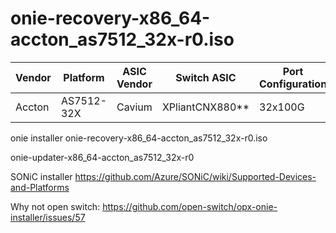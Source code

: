 # onie-recovery-x86_64-accton_as7512_32x-r0.iso

|Vendor|Platform|ASIC Vendor|Switch ASIC|Port Configuration|
|------|----------|------|---------------|-------|
|Accton|AS7512-32X|Cavium|XPliantCNX880**|32x100G|

onie installer onie-recovery-x86_64-accton_as7512_32x-r0.iso

onie-updater-x86_64-accton_as7512_32x-r0

SONiC installer
https://github.com/Azure/SONiC/wiki/Supported-Devices-and-Platforms

Why not open switch: https://github.com/open-switch/opx-onie-installer/issues/57
